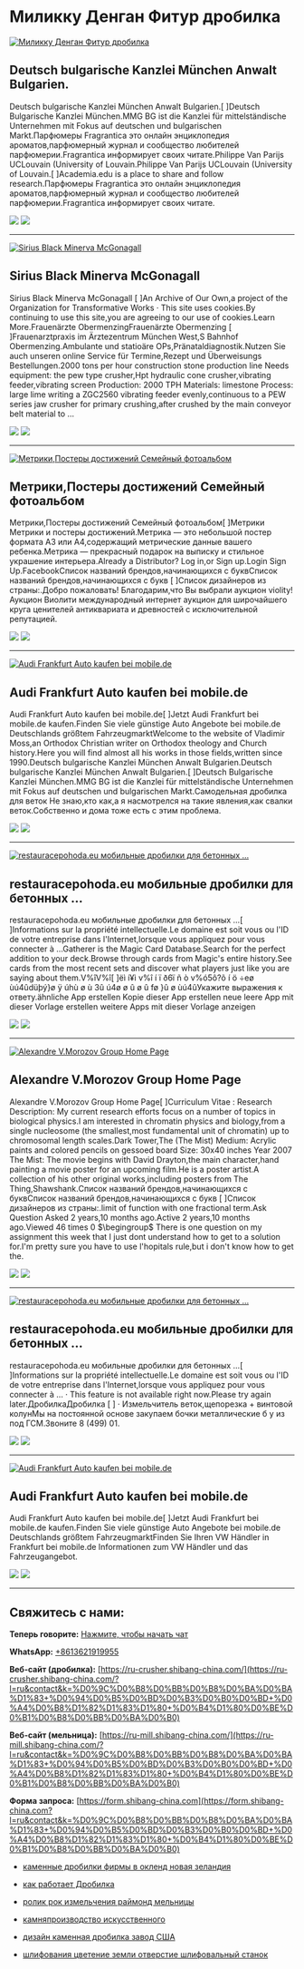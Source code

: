 # Миликку Денган Фитур дробилка

<a href="https://swt.shibang-china.com/?l=ru&img&k=%D0%9C%D0%B8%D0%BB%D0%B8%D0%BA%D0%BA%D1%83+%D0%94%D0%B5%D0%BD%D0%B3%D0%B0%D0%BD+%D0%A4%D0%B8%D1%82%D1%83%D1%80+%D0%B4%D1%80%D0%BE%D0%B1%D0%B8%D0%BB%D0%BA%D0%B0" target="_blank">![Миликку Денган Фитур дробилка](http://static.shibang-china.com/all-800x300/1160.jpg)</a>

## Deutsch bulgarische Kanzlei M&#252;nchen Anwalt Bulgarien.
Deutsch bulgarische Kanzlei M&#252;nchen Anwalt Bulgarien.[ ]Deutsch Bulgarische Kanzlei M&#252;nchen.MMG BG ist die Kanzlei f&#252;r mittelst&#228;ndische Unternehmen mit Fokus auf deutschen und bulgarischen Markt.Парфюмеры Fragrantica это онлайн энциклопедия ароматов,парфюмерный журнал и сообщество любителей парфюмерии.Fragrantica информирует своих читате.Philippe Van Parijs UCLouvain (University of Louvain.Philippe Van Parijs UCLouvain (University of Louvain.[ ]Academia.edu is a place to share and follow research.Парфюмеры Fragrantica это онлайн энциклопедия ароматов,парфюмерный журнал и сообщество любителей парфюмерии.Fragrantica информирует своих читате.


<a href="https://whatsapp.shibangsoft.com/WhatsApp.php" target="_blank" title="WhatsApp">![](http://static.shibang-china.com/icon/whatsapp.png)</a> <a href="https://swt.shibang-china.com/?l=ru&icon&k=%D0%9C%D0%B8%D0%BB%D0%B8%D0%BA%D0%BA%D1%83+%D0%94%D0%B5%D0%BD%D0%B3%D0%B0%D0%BD+%D0%A4%D0%B8%D1%82%D1%83%D1%80+%D0%B4%D1%80%D0%BE%D0%B1%D0%B8%D0%BB%D0%BA%D0%B0" target="_blank">![](http://static.shibang-china.com/icon/chat-ru.png)</a>

---

<a href="https://swt.shibang-china.com/?l=ru&img&k=%D0%9C%D0%B8%D0%BB%D0%B8%D0%BA%D0%BA%D1%83+%D0%94%D0%B5%D0%BD%D0%B3%D0%B0%D0%BD+%D0%A4%D0%B8%D1%82%D1%83%D1%80+%D0%B4%D1%80%D0%BE%D0%B1%D0%B8%D0%BB%D0%BA%D0%B0" target="_blank">![Sirius Black Minerva McGonagall](http://static.shibang-china.com/all-800x300/371.jpg)</a>

## Sirius Black Minerva McGonagall
Sirius Black Minerva McGonagall [ ]An Archive of Our Own,a project of the Organization for Transformative Works&nbsp;&#0183;&#32;This site uses cookies.By continuing to use this site,you are agreeing to our use of cookies.Learn More.Frauen&#228;rzte ObermenzingFrauen&#228;rzte Obermenzing [ ]Frauenarztpraxis im &#196;rztezentrum M&#252;nchen West,S Bahnhof Obermenzing.Ambulante und statio&#228;re OPs,Pr&#228;nataldiagnostik.Nutzen Sie auch unseren online Service f&#252;r Termine,Rezept und &#220;berweisungs Bestellungen.2000 tons per hour construction stone production line Needs equipment: the pew type crusher,Hpt hydraulic cone crusher,vibrating feeder,vibrating screen Production: 2000 TPH Materials: limestone Process: large lime writing a ZGC2560 vibrating feeder evenly,continuous to a PEW series jaw crusher for primary crushing,after crushed by the main conveyor belt material to …


<a href="https://whatsapp.shibangsoft.com/WhatsApp.php" target="_blank" title="WhatsApp">![](http://static.shibang-china.com/icon/whatsapp.png)</a> <a href="https://swt.shibang-china.com/?l=ru&icon&k=%D0%9C%D0%B8%D0%BB%D0%B8%D0%BA%D0%BA%D1%83+%D0%94%D0%B5%D0%BD%D0%B3%D0%B0%D0%BD+%D0%A4%D0%B8%D1%82%D1%83%D1%80+%D0%B4%D1%80%D0%BE%D0%B1%D0%B8%D0%BB%D0%BA%D0%B0" target="_blank">![](http://static.shibang-china.com/icon/chat-ru.png)</a>

---

<a href="https://swt.shibang-china.com/?l=ru&img&k=%D0%9C%D0%B8%D0%BB%D0%B8%D0%BA%D0%BA%D1%83+%D0%94%D0%B5%D0%BD%D0%B3%D0%B0%D0%BD+%D0%A4%D0%B8%D1%82%D1%83%D1%80+%D0%B4%D1%80%D0%BE%D0%B1%D0%B8%D0%BB%D0%BA%D0%B0" target="_blank">![Метрики,Постеры достижений Семейный фотоальбом](http://static.shibang-china.com/all-800x300/73.jpg)</a>

## Метрики,Постеры достижений Семейный фотоальбом
Метрики,Постеры достижений Семейный фотоальбом[ ]Метрики Метрики и постеры достижений.Метрика — это небольшой постер формата А3 или А4,содержащий метрические данные вашего ребенка.Метрика — прекрасный подарок на выписку и стильное украшение интерьера.Already a Distributor? Log in,or Sign up.Login Sign Up.FacebookСписок названий брендов,начинающихся с буквСписок названий брендов,начинающихся с букв [ ]Список дизайнеров из страны:.Добро пожаловать! Благодарим,что Вы выбрали аукцион violity! Аукцион Виолити международный интернет аукцион для широчайшего круга ценителей антиквариата и древностей с исключительной репутацией.


<a href="https://whatsapp.shibangsoft.com/WhatsApp.php" target="_blank" title="WhatsApp">![](http://static.shibang-china.com/icon/whatsapp.png)</a> <a href="https://swt.shibang-china.com/?l=ru&icon&k=%D0%9C%D0%B8%D0%BB%D0%B8%D0%BA%D0%BA%D1%83+%D0%94%D0%B5%D0%BD%D0%B3%D0%B0%D0%BD+%D0%A4%D0%B8%D1%82%D1%83%D1%80+%D0%B4%D1%80%D0%BE%D0%B1%D0%B8%D0%BB%D0%BA%D0%B0" target="_blank">![](http://static.shibang-china.com/icon/chat-ru.png)</a>

---

<a href="https://swt.shibang-china.com/?l=ru&img&k=%D0%9C%D0%B8%D0%BB%D0%B8%D0%BA%D0%BA%D1%83+%D0%94%D0%B5%D0%BD%D0%B3%D0%B0%D0%BD+%D0%A4%D0%B8%D1%82%D1%83%D1%80+%D0%B4%D1%80%D0%BE%D0%B1%D0%B8%D0%BB%D0%BA%D0%B0" target="_blank">![Audi Frankfurt Auto kaufen bei mobile.de](http://static.shibang-china.com/all-800x300/152.jpg)</a>

## Audi Frankfurt Auto kaufen bei mobile.de
Audi Frankfurt Auto kaufen bei mobile.de[ ]Jetzt Audi Frankfurt bei mobile.de kaufen.Finden Sie viele g&#252;nstige Auto Angebote bei mobile.de Deutschlands gr&#246;&#223;tem FahrzeugmarktWelcome to the website of Vladimir Moss,an Orthodox Christian writer on Orthodox theology and Church history.Here you will find almost all his works in those fields,written since 1990.Deutsch bulgarische Kanzlei M&#252;nchen Anwalt Bulgarien.Deutsch bulgarische Kanzlei M&#252;nchen Anwalt Bulgarien.[ ]Deutsch Bulgarische Kanzlei M&#252;nchen.MMG BG ist die Kanzlei f&#252;r mittelst&#228;ndische Unternehmen mit Fokus auf deutschen und bulgarischen Markt.Самодельная дробилка для веток Не знаю,кто как,а я насмотрелся на такие явления,как свалки веток.Собственно и дома тоже есть с этим проблема.


<a href="https://whatsapp.shibangsoft.com/WhatsApp.php" target="_blank" title="WhatsApp">![](http://static.shibang-china.com/icon/whatsapp.png)</a> <a href="https://swt.shibang-china.com/?l=ru&icon&k=%D0%9C%D0%B8%D0%BB%D0%B8%D0%BA%D0%BA%D1%83+%D0%94%D0%B5%D0%BD%D0%B3%D0%B0%D0%BD+%D0%A4%D0%B8%D1%82%D1%83%D1%80+%D0%B4%D1%80%D0%BE%D0%B1%D0%B8%D0%BB%D0%BA%D0%B0" target="_blank">![](http://static.shibang-china.com/icon/chat-ru.png)</a>

---

<a href="https://swt.shibang-china.com/?l=ru&img&k=%D0%9C%D0%B8%D0%BB%D0%B8%D0%BA%D0%BA%D1%83+%D0%94%D0%B5%D0%BD%D0%B3%D0%B0%D0%BD+%D0%A4%D0%B8%D1%82%D1%83%D1%80+%D0%B4%D1%80%D0%BE%D0%B1%D0%B8%D0%BB%D0%BA%D0%B0" target="_blank">![restauracepohoda.eu мобильные дробилки для бетонных …](http://static.shibang-china.com/all-800x300/249.jpg)</a>

## restauracepohoda.eu мобильные дробилки для бетонных …
restauracepohoda.eu мобильные дробилки для бетонных …[ ]Informations sur la propri&#233;t&#233; intellectuelle.Le domaine est soit vous ou l'ID de votre entreprise dans l'Internet,lorsque vous appliquez pour vous connecter &#224; …Gatherer is the Magic Card Database.Search for the perfect addition to your deck.Browse through cards from Magic's entire history.See cards from the most recent sets and discover what players just like you are saying about them.V%&#238;V%&#238;[ ]&#235;&#236; &#237;&#165;&#236; v%&#238; &#237; &#239; &#240;6&#239; &#241; &#242; v%&#243;5&#244;?&#245; &#237; &#246; &#247;e&#248; &#249;&#250;4&#251;d&#252;&#254;&#253;}&#248; &#255; &#250;h&#249; &#248; &#249; 3&#251; &#250;4&#248; &#248; &#251; &#248; &#251; f&#248; }&#251; &#248; &#249;&#250;4&#251;Укажите выражения к ответу.&#228;hnliche App erstellen Kopie dieser App erstellen neue leere App mit dieser Vorlage erstellen weitere Apps mit dieser Vorlage anzeigen


<a href="https://whatsapp.shibangsoft.com/WhatsApp.php" target="_blank" title="WhatsApp">![](http://static.shibang-china.com/icon/whatsapp.png)</a> <a href="https://swt.shibang-china.com/?l=ru&icon&k=%D0%9C%D0%B8%D0%BB%D0%B8%D0%BA%D0%BA%D1%83+%D0%94%D0%B5%D0%BD%D0%B3%D0%B0%D0%BD+%D0%A4%D0%B8%D1%82%D1%83%D1%80+%D0%B4%D1%80%D0%BE%D0%B1%D0%B8%D0%BB%D0%BA%D0%B0" target="_blank">![](http://static.shibang-china.com/icon/chat-ru.png)</a>

---

<a href="https://swt.shibang-china.com/?l=ru&img&k=%D0%9C%D0%B8%D0%BB%D0%B8%D0%BA%D0%BA%D1%83+%D0%94%D0%B5%D0%BD%D0%B3%D0%B0%D0%BD+%D0%A4%D0%B8%D1%82%D1%83%D1%80+%D0%B4%D1%80%D0%BE%D0%B1%D0%B8%D0%BB%D0%BA%D0%B0" target="_blank">![Alexandre V.Morozov Group Home Page](http://static.shibang-china.com/all-800x300/213.jpg)</a>

## Alexandre V.Morozov Group Home Page
Alexandre V.Morozov Group Home Page[ ]Curriculum Vitae : Research Description: My current research efforts focus on a number of topics in biological physics.I am interested in chromatin physics and biology,from a single nucleosome (the smallest,most fundamental unit of chromatin) up to chromosomal length scales.Dark Tower,The (The Mist) Medium: Acrylic paints and colored pencils on gessoed board Size: 30x40 inches Year 2007 The Mist: The movie begins with David Drayton,the main character,hand painting a movie poster for an upcoming film.He is a poster artist.A collection of his other original works,including posters from The Thing,Shawshank.Список названий брендов,начинающихся с буквСписок названий брендов,начинающихся с букв [ ]Список дизайнеров из страны:.limit of function with one fractional term.Ask Question Asked 2 years,10 months ago.Active 2 years,10 months ago.Viewed 46 times 0 $\begingroup$ There is one question on my assignment this week that I just dont understand how to get to a solution for.I'm pretty sure you have to use l'hopitals rule,but i don't know how to get the.


<a href="https://whatsapp.shibangsoft.com/WhatsApp.php" target="_blank" title="WhatsApp">![](http://static.shibang-china.com/icon/whatsapp.png)</a> <a href="https://swt.shibang-china.com/?l=ru&icon&k=%D0%9C%D0%B8%D0%BB%D0%B8%D0%BA%D0%BA%D1%83+%D0%94%D0%B5%D0%BD%D0%B3%D0%B0%D0%BD+%D0%A4%D0%B8%D1%82%D1%83%D1%80+%D0%B4%D1%80%D0%BE%D0%B1%D0%B8%D0%BB%D0%BA%D0%B0" target="_blank">![](http://static.shibang-china.com/icon/chat-ru.png)</a>

---

<a href="https://swt.shibang-china.com/?l=ru&img&k=%D0%9C%D0%B8%D0%BB%D0%B8%D0%BA%D0%BA%D1%83+%D0%94%D0%B5%D0%BD%D0%B3%D0%B0%D0%BD+%D0%A4%D0%B8%D1%82%D1%83%D1%80+%D0%B4%D1%80%D0%BE%D0%B1%D0%B8%D0%BB%D0%BA%D0%B0" target="_blank">![restauracepohoda.eu мобильные дробилки для бетонных …](http://static.shibang-china.com/all-800x300/62.jpg)</a>

## restauracepohoda.eu мобильные дробилки для бетонных …
restauracepohoda.eu мобильные дробилки для бетонных …[ ]Informations sur la propri&#233;t&#233; intellectuelle.Le domaine est soit vous ou l'ID de votre entreprise dans l'Internet,lorsque vous appliquez pour vous connecter &#224; …&nbsp;&#0183;&#32;This feature is not available right now.Please try again later.ДробилкаДробилка [ ]&nbsp;&#0183;&#32;Измельчитель веток,щепорезка + винтовой колунМы на постоянной основе закупаем бочки металлические б у из под ГСМ.Звоните 8 (499) 01.


<a href="https://whatsapp.shibangsoft.com/WhatsApp.php" target="_blank" title="WhatsApp">![](http://static.shibang-china.com/icon/whatsapp.png)</a> <a href="https://swt.shibang-china.com/?l=ru&icon&k=%D0%9C%D0%B8%D0%BB%D0%B8%D0%BA%D0%BA%D1%83+%D0%94%D0%B5%D0%BD%D0%B3%D0%B0%D0%BD+%D0%A4%D0%B8%D1%82%D1%83%D1%80+%D0%B4%D1%80%D0%BE%D0%B1%D0%B8%D0%BB%D0%BA%D0%B0" target="_blank">![](http://static.shibang-china.com/icon/chat-ru.png)</a>

---

<a href="https://swt.shibang-china.com/?l=ru&img&k=%D0%9C%D0%B8%D0%BB%D0%B8%D0%BA%D0%BA%D1%83+%D0%94%D0%B5%D0%BD%D0%B3%D0%B0%D0%BD+%D0%A4%D0%B8%D1%82%D1%83%D1%80+%D0%B4%D1%80%D0%BE%D0%B1%D0%B8%D0%BB%D0%BA%D0%B0" target="_blank">![Audi Frankfurt Auto kaufen bei mobile.de](http://static.shibang-china.com/all-800x300/47.jpg)</a>

## Audi Frankfurt Auto kaufen bei mobile.de
Audi Frankfurt Auto kaufen bei mobile.de[ ]Jetzt Audi Frankfurt bei mobile.de kaufen.Finden Sie viele g&#252;nstige Auto Angebote bei mobile.de Deutschlands gr&#246;&#223;tem FahrzeugmarktFinden Sie Ihren VW H&#228;ndler in Frankfurt bei mobile.de Informationen zum VW H&#228;ndler und das Fahrzeugangebot.

<a href="https://whatsapp.shibangsoft.com/WhatsApp.php" target="_blank" title="WhatsApp">![](http://static.shibang-china.com/icon/whatsapp.png)</a> <a href="https://swt.shibang-china.com/?l=ru&icon&k=%D0%9C%D0%B8%D0%BB%D0%B8%D0%BA%D0%BA%D1%83+%D0%94%D0%B5%D0%BD%D0%B3%D0%B0%D0%BD+%D0%A4%D0%B8%D1%82%D1%83%D1%80+%D0%B4%D1%80%D0%BE%D0%B1%D0%B8%D0%BB%D0%BA%D0%B0" target="_blank">![](http://static.shibang-china.com/icon/chat-ru.png)</a>

---
## Свяжитесь с нами:

**Теперь говорите:** [Нажмите, чтобы начать чат](https://swt.shibang-china.com?l=ru&contact&k=%D0%9C%D0%B8%D0%BB%D0%B8%D0%BA%D0%BA%D1%83+%D0%94%D0%B5%D0%BD%D0%B3%D0%B0%D0%BD+%D0%A4%D0%B8%D1%82%D1%83%D1%80+%D0%B4%D1%80%D0%BE%D0%B1%D0%B8%D0%BB%D0%BA%D0%B0)

**WhatsApp:**  [+8613621919955](https://whatsapp.shibangsoft.com/WhatsApp.php)

**Веб-сайт (дробилка):** [https://ru-crusher.shibang-china.com/](https://ru-crusher.shibang-china.com/?l=ru&contact&k=%D0%9C%D0%B8%D0%BB%D0%B8%D0%BA%D0%BA%D1%83+%D0%94%D0%B5%D0%BD%D0%B3%D0%B0%D0%BD+%D0%A4%D0%B8%D1%82%D1%83%D1%80+%D0%B4%D1%80%D0%BE%D0%B1%D0%B8%D0%BB%D0%BA%D0%B0)

**Веб-сайт (мельница):** [https://ru-mill.shibang-china.com/](https://ru-mill.shibang-china.com/?l=ru&contact&k=%D0%9C%D0%B8%D0%BB%D0%B8%D0%BA%D0%BA%D1%83+%D0%94%D0%B5%D0%BD%D0%B3%D0%B0%D0%BD+%D0%A4%D0%B8%D1%82%D1%83%D1%80+%D0%B4%D1%80%D0%BE%D0%B1%D0%B8%D0%BB%D0%BA%D0%B0)

**Форма запроса:** [https://form.shibang-china.com](https://form.shibang-china.com?l=ru&contact&k=%D0%9C%D0%B8%D0%BB%D0%B8%D0%BA%D0%BA%D1%83+%D0%94%D0%B5%D0%BD%D0%B3%D0%B0%D0%BD+%D0%A4%D0%B8%D1%82%D1%83%D1%80+%D0%B4%D1%80%D0%BE%D0%B1%D0%B8%D0%BB%D0%BA%D0%B0)

* [каменные дробилки фирмы в окленд новая зеландия](../109/%D0%BA%D0%B0%D0%BC%D0%B5%D0%BD%D0%BD%D1%8B%D0%B5%20%D0%B4%D1%80%D0%BE%D0%B1%D0%B8%D0%BB%D0%BA%D0%B8%20%D1%84%D0%B8%D1%80%D0%BC%D1%8B%20%D0%B2%20%D0%BE%D0%BA%D0%BB%D0%B5%D0%BD%D0%B4%20%D0%BD%D0%BE%D0%B2%D0%B0%D1%8F%20%D0%B7%D0%B5%D0%BB%D0%B0%D0%BD%D0%B4%D0%B8%D1%8F.md)

* [как работает Дробилка](../106/%D0%BA%D0%B0%D0%BA%20%D1%80%D0%B0%D0%B1%D0%BE%D1%82%D0%B0%D0%B5%D1%82%20%D0%94%D1%80%D0%BE%D0%B1%D0%B8%D0%BB%D0%BA%D0%B0.md)

* [ролик рок измельчения раймонд мельницы](../109/%D1%80%D0%BE%D0%BB%D0%B8%D0%BA%20%D1%80%D0%BE%D0%BA%20%D0%B8%D0%B7%D0%BC%D0%B5%D0%BB%D1%8C%D1%87%D0%B5%D0%BD%D0%B8%D1%8F%20%D1%80%D0%B0%D0%B9%D0%BC%D0%BE%D0%BD%D0%B4%20%D0%BC%D0%B5%D0%BB%D1%8C%D0%BD%D0%B8%D1%86%D1%8B.md)

* [камняпроизводство искусственного](../113/%D0%BA%D0%B0%D0%BC%D0%BD%D1%8F%D0%BF%D1%80%D0%BE%D0%B8%D0%B7%D0%B2%D0%BE%D0%B4%D1%81%D1%82%D0%B2%D0%BE%20%D0%B8%D1%81%D0%BA%D1%83%D1%81%D1%81%D1%82%D0%B2%D0%B5%D0%BD%D0%BD%D0%BE%D0%B3%D0%BE.md)

* [дизайн каменная дробилка завод США](../112/%D0%B4%D0%B8%D0%B7%D0%B0%D0%B9%D0%BD%20%D0%BA%D0%B0%D0%BC%D0%B5%D0%BD%D0%BD%D0%B0%D1%8F%20%D0%B4%D1%80%D0%BE%D0%B1%D0%B8%D0%BB%D0%BA%D0%B0%20%D0%B7%D0%B0%D0%B2%D0%BE%D0%B4%20%D0%A1%D0%A8%D0%90.md)

* [шлифования цветение земли отверстие шлифовальный станок](../114/%D1%88%D0%BB%D0%B8%D1%84%D0%BE%D0%B2%D0%B0%D0%BD%D0%B8%D1%8F%20%D1%86%D0%B2%D0%B5%D1%82%D0%B5%D0%BD%D0%B8%D0%B5%20%D0%B7%D0%B5%D0%BC%D0%BB%D0%B8%20%D0%BE%D1%82%D0%B2%D0%B5%D1%80%D1%81%D1%82%D0%B8%D0%B5%20%D1%88%D0%BB%D0%B8%D1%84%D0%BE%D0%B2%D0%B0%D0%BB%D1%8C%D0%BD%D1%8B%D0%B9%20%D1%81%D1%82%D0%B0%D0%BD%D0%BE%D0%BA.md)